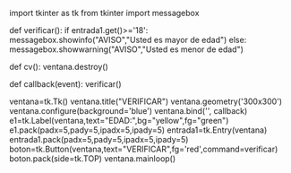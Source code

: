 import tkinter as tk
from tkinter import messagebox

def verificar():
    if entrada1.get()>='18':
        messagebox.showinfo("AVISO","Usted es mayor de edad")
    else:
        messagebox.showwarning("AVISO","Usted es menor de edad")

def cv():
    ventana.destroy()

def callback(event):
    verificar()

ventana=tk.Tk()
ventana.title("VERIFICAR")
ventana.geometry('300x300')
ventana.configure(background='blue')
ventana.bind('<Return>', callback)
e1=tk.Label(ventana,text="EDAD:",bg="yellow",fg="green")
e1.pack(padx=5,pady=5,ipadx=5,ipady=5)
entrada1=tk.Entry(ventana)
entrada1.pack(padx=5,pady=5,ipadx=5,ipady=5)
boton=tk.Button(ventana,text="VERIFICAR",fg='red',command=verificar)
boton.pack(side=tk.TOP)
ventana.mainloop()
